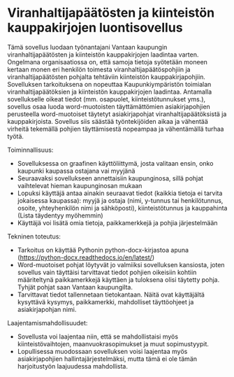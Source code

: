# Viranhaltijapäätösten ja kiinteistön kauppakirjojen luontisovellus

Tämä sovellus luodaan työnantajani Vantaan kaupungin viranhaltijapäätösten ja kiinteistön kauppakirjojen laadintaa varten. 
Ongelmana organisaatiossa on, että samoja tietoja syötetään moneen kertaan monen eri henkilön toimesta viranhaltijapäätöspohjiin ja viranhaltijapäätösten pohjalta tehtäviin kiinteistön kauppakirjapohjiin.
Sovelluksen tarkoituksena on nopeuttaa Kaupunkiympäristön toimialan viranhaltijapäätöksien ja kiinteistön kauppakirjojen laadintaa.
Antamalla sovellukselle oikeat tiedot (mm. osapuolet, kiinteistötunnukset yms.), sovellus osaa luoda word-muotoisten täyttämättömien asiakirjapohjien perusteella word-muotoiset täytetyt asiakirjapohjat viranhaltijapäätöksistä ja kauppakirjoista. 
Sovellus siis säästää työntekijöiden aikaa ja vähentää virheitä tekemällä pohjien täyttämisestä nopeampaa ja vähentämällä turhaa työtä.

Toiminnallisuus:

- Sovelluksessa on graafinen käyttöliittymä, josta valitaan ensin, onko kaupunki kaupassa ostajana vai myyjänä
- Seuraavaksi sovellukseen annettaisiin kaupunginosa, sillä pohjat vaihtelevat hieman kaupunginosan mukaan
- Lopuksi käyttäjä antaa ainakin seuraavat tiedot (kaikkia tietoja ei tarvita jokaisessa kaupassa): myyjä ja ostaja (nimi, y-tunnus tai henkilötunnus, osoite, yhteyhenkilön nimi ja sähköposti), kiinteistötunnus ja kauppahinta (Lista täydentyy myöhemmin)
- Käyttäjä voi lisätä omia tietoja, paikkamerkkejä ja pohjia järjestelmään

Tekninen toteutus:

- Tarkoitus on käyttää Pythonin python-docx-kirjastoa apuna (https://python-docx.readthedocs.io/en/latest/)
- Word-muotoiset pohjat löytyvät jo valmiiksi sovelluksen kansiosta, joten sovellus vain täyttäisi tarvittavat tiedot pohjien oikeisiin kohtiin määriteltynä paikkamerkkejä käyttäen ja tuloksena olisi täytetty pohja. Tyhjät pohjat saan Vantaan kaupungilta.
- Tarvittavat tiedot tallennetaan tietokantaan. Näitä ovat käyttäjältä kysyttävä kysymys, paikkamerkki, mahdolliset täyttöohjeet ja asiakirjapohjan nimi.

Laajentamismahdollisuudet:

- Sovellusta voi laajentaa niin, että se mahdollistaisi myös kiinteistövaihtojen, maanvuokrasopimukset ja muut sopimustyypit.
- Lopullisessa muodossaan sovelluksen voisi laajentaa myös asiakirjapohjien hallintajärjestelmäksi, mutta tämä ei ole tämän harjoitustyön laajuudessa mahdollista.
